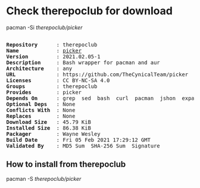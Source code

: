 # Check therepoclub for download

pacman -Si *therepoclub/picker*

<div class="highlight"><pre class="highlight"><text>
<b>Repository</b>      : therepoclub
<b>Name</b>            : <a href="../../x86_64/picker-2021.02.05-1-any.pkg.tar.zst">picker</a>
<b>Version</b>         : 2021.02.05-1
<b>Description</b>     : Bash wrapper for pacman and aur
<b>Architecture</b>    : any
<b>URL</b>             : https://github.com/TheCynicalTeam/picker
<b>Licenses</b>        : CC BY-NC-SA 4.0
<b>Groups</b>          : therepoclub
<b>Provides</b>        : picker
<b>Depends On</b>      : grep  sed  bash  curl  pacman  jshon  expac
<b>Optional Deps</b>   : None
<b>Conflicts With</b>  : None
<b>Replaces</b>        : None
<b>Download Size</b>   : 45.79 KiB
<b>Installed Size</b>  : 86.38 KiB
<b>Packager</b>        : Wayne Wesley <wayne6324@gmail.com>
<b>Build Date</b>      : Fri 05 Feb 2021 17:29:12 GMT
<b>Validated By</b>    : MD5 Sum  SHA-256 Sum  Signature
</text></pre></div>

## How to install from therepoclub

pacman -S *therepoclub/picker*
